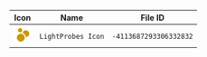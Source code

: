 | Icon | Name | File ID |
| ---  | ---  | ---     |
| ![](LightProbes%20Icon.png) | `LightProbes Icon` | `-4113687293306332832` |
